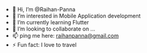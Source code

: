 - 👋 Hi, I’m @Raihan-Panna
- 👀 I’m interested in Mobile Application development
- 🌱 I’m currently learning Flutter
- 💞️ I’m looking to collaborate on ...
- 📫 ping me here: raihanpanna@gmail.com
- ⚡ Fun fact: I love to travel

<!---
Raihan-Panna/Raihan-Panna is a ✨ special ✨ repository because its `README.md` (this file) appears on your GitHub profile.
You can click the Preview link to take a look at your changes.
--->
